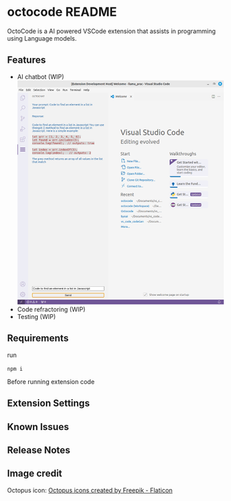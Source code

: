 # octocode README

OctoCode is a AI powered VSCode extension that assists in programming using Language models.

## Features

-   AI chatbot (WIP)
![Chatbot screenshot](/img/octocode.png)
-   Code refractoring (WIP)
-   Testing (WIP)

## Requirements

run

`npm i`

Before running extension code

## Extension Settings


## Known Issues



## Release Notes


## Image credit

Octopus icon:
<a href="https://www.flaticon.com/free-icons/octopus" title="octopus icons">Octopus icons created by Freepik - Flaticon</a>


